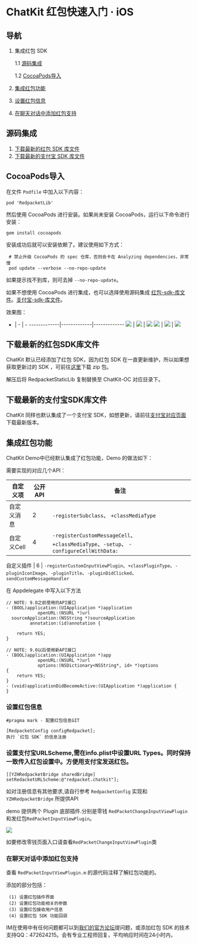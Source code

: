 # ChatKit 红包快速入门 · iOS


## 导航

 1. 集成红包 SDK

    1.1 [源码集成](https://github.com/leancloud/ChatKit-OC/blob/master/REDPACKET.md#源码集成)

    1.2 [CocoaPods导入](https://github.com/leancloud/ChatKit-OC/blob/master/REDPACKET.md#cocoapods导入)
 2. [集成红包功能](https://github.com/leancloud/ChatKit-OC/blob/master/REDPACKET.md#集成红包功能) 
 3. [设置红包信息](https://github.com/leancloud/ChatKit-OC/blob/master/REDPACKET.md#设置红包信息) 
 4. [在聊天对话中添加红包支持](https://github.com/leancloud/ChatKit-OC/blob/master/REDPACKET.md#在聊天对话中添加红包支持) 
    
## 源码集成

 1. [下载最新的红包 SDK 库文件](https://github.com/leancloud/ChatKit-OC/blob/master/REDPACKET.md#下载最新的支付宝SDK库文件) 
 2. [下载最新的支付宝 SDK 库文件](https://github.com/leancloud/ChatKit-OC/blob/master/REDPACKET.md#下载最新的支付宝SDK库文件) 


## CocoaPods导入
在文件 `Podfile` 中加入以下内容：

```shell
pod 'RedpacketLib'
```

然后使用 CocoaPods 进行安装。如果尚未安装 CocoaPods，运行以下命令进行安装：

```shell
gem install cocoapods
```

安装成功后就可以安装依赖了。建议使用如下方式：

```shell
 # 禁止升级 CocoaPods 的 spec 仓库，否则会卡在 Analyzing dependencies，非常慢
 pod update --verbose --no-repo-update
```

如果提示找不到库，则可去掉 `--no-repo-update`。

如果不想使用 CocoaPods 进行集成，也可以选择使用源码集成 [红包-sdk-库文件](https://www.yunzhanghu.com/download.html#手动集成)。[支付宝-sdk-库文件](https://doc.open.alipay.com/doc2/detail.htm?spm=a219a.7629140.0.0.CeDJVo&treeId=54&articleId=104509&docType=1#手动集成)。


效果图：

- | - | -
-------------|-------------|-------------
![](http://ww1.sinaimg.cn/large/7853084cjw1f7ynh6lno3j20bi0kg0ug.jpg) | ![](http://ww3.sinaimg.cn/large/7853084cjw1f7ynh6q4p8j20bi0kgdgm.jpg) | ![](http://ww3.sinaimg.cn/large/7853084cjw1f7ynh6nodqj20bi0kgdgl.jpg) 
![](http://ww4.sinaimg.cn/large/7853084cjw1f7ynh6hcqlj20bi0kg74x.jpg) | ![](http://ww1.sinaimg.cn/large/7853084cjw1f7ynh6fj58j20bi0kgab8.jpg) | ![](http://ww1.sinaimg.cn/large/7853084cjw1f7ynh6be0lj20bi0kg75n.jpg)
 
<span id = "redpacket"></span>
## 下载最新的红包SDK库文件

ChatKit 默认已经添加了红包 SDK，因为红包 SDK 在一直更新维护，所以如果想获取更新过的 SDK ，可前往[这里](https://www.yunzhanghu.com/download.html)下载 zip 包。

  解压后将 RedpacketStaticLib 复制替换至 ChatKit-OC 对应目录下。

## 下载最新的支付宝SDK库文件
ChatKit 同样也默认集成了一个支付宝 SDK，如想更新，请前往[支付宝对应页面](https://doc.open.alipay.com/doc2/detail.htm?spm=a219a.7629140.0.0.CeDJVo&treeId=54&articleId=104509&docType=1)下载最新版本。

## 集成红包功能
ChatKit Demo中已经默认集成了红包功能，Demo 的做法如下：

需要实现的对应几个API：

 自定义项 | 公开API | 备注
 -------------|-------------|-------------
 自定义消息 | 2 | `-registerSubclass`、 `+classMediaType`
 自定义Cell | 4 | `-registerCustomMessageCell`、`+classMediaType`、`-setup`、 `-configureCellWithData:`
 
 自定义插件 | 6 | `-registerCustomInputViewPlugin`、`+classPluginType`、`-pluginIconImage`、`-pluginTitle`、`-pluginDidClicked`、`sendCustomMessageHandler`

在 Appdelegate 中写入以下方法


    // NOTE: 9.0之前使用的API接口
    - (BOOL)application:(UIApplication *)application
                openURL:(NSURL *)url
      sourceApplication:(NSString *)sourceApplication
             annotation:(id)annotation {

        return YES;
    }
    
    // NOTE: 9.0以后使用新API接口
    - (BOOL)application:(UIApplication *)app
                openURL:(NSURL *)url
                options:(NSDictionary<NSString*, id> *)options
    {
        return YES;
    }
    - (void)applicationDidBecomeActive:(UIApplication *)application {
    }


### 设置红包信息


    #pragma mark - 配置红包信息GIT

    [RedpacketConfig configRedpacket];
    执行 `红包 SDK` 的信息注册

### 设置支付宝URLScheme,需在info.plist中设置URL Types。同时保持一致传入红包设置中。方便用支付宝发送红包。

    [[YZHRedpacketBridge sharedBridge] setRedacketURLScheme:@"redpacket.chatkit"];
    

如对注册信息有其他要求,请自行参考 `RedpacketConfig` 实现和`YZHRedpacketBridge` 所提供API

demo 提供两个 Plugin 底部插件.分别是零钱 `RedPacketChangeInputViewPlugin` 和发红包`RedPacketInputViewPlugin`。

![](http://ww1.sinaimg.cn/large/7853084cjw1f7ynh6lno3j20bi0kg0ug.jpg) 

如要修改零钱页面入口请查看`RedPacketChangeInputViewPlugin`类

### 在聊天对话中添加红包支持
查看 `RedPacketInputViewPlugin.m` 的源代码注释了解红包功能的。
    
添加的部分包括：

     (1) 设置红包插件界面
     (2) 设置红包功能相关的参数
     (3) 设置红包接收用户信息
     (4) 设置红包 SDK 功能回调
  

IM在使用中有任何问题都可以到[我们的官方论坛](https://forum.leancloud.cn/)提问题，或添加红包 SDK 的技术支持QQ：472624215。会有专业工程师回复，平均响应时间在24小时内，